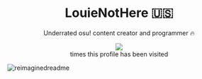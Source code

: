 <h1 align="center">LouieNotHere 🇺🇸</h1>
<p align="center">Underrated osu! content creator and programmer 🔥</p>

<p align="center">
  <img src="https://profile-counter.glitch.me/LouieNotHere/count.svg">
  <br>
  times this profile has been visited
</p>

<img src="https://myreadme.vercel.app/api/embed/LouieNotHere?panels=userstatistics,toprepositories,toplanguages,commitgraph" alt="reimaginedreadme"/>
